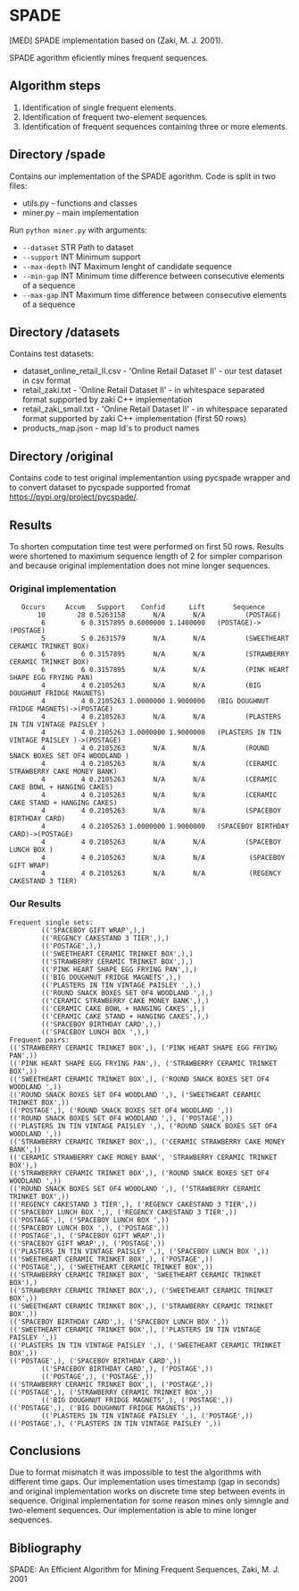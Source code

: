 # SPADE

[MED] SPADE implementation based on (Zaki, M. J. 2001).

SPADE agorithm eficiently mines frequent sequences.

## Algorithm steps

1. Identification of single frequent elements.
2. Identification of frequent two-element sequences.
3. Identification of frequent sequences containing three or more elements.

## Directory /spade

Contains our implementation of the SPADE agorithm. Code is split in two files:

- utils.py - functions and classes
- miner.py - main implementation

 Run ```python miner.py``` with arguments:

- ```--dataset``` STR Path to dataset
- ```--support``` INT Minimum support
- ```--max-depth``` INT Maximum lenght of candidate sequence
- ```--min-gap``` INT Minimum time difference between consecutive elements of a sequence
- ```--max-gap``` INT Maximum time difference between consecutive elements of a sequence

## Directory /datasets

Contains test datasets:

- dataset_online_retail_II.csv - 'Online Retail Dataset II' - our test dataset in csv format
- retail_zaki.txt - 'Online Retail Dataset II' - in whitespace separated format supported by zaki C++ implementation
- retail_zaki_small.txt - 'Online Retail Dataset II' - in whitespace separated format supported by zaki C++ implementation (first 50 rows)
- products_map.json - map Id's to product names

## Directory /original

Contains code to test original implementantion using pycspade wrapper and to convert dataset to pycspade supported fromat <https://pypi.org/project/pycspade/>.

## Results

To shorten computation time test were performed on first 50 rows. Results were shortened to maximum sequence length of 2 for simpler comparison and because original implementation does not mine longer sequences.

### Original implementation

```pre
   Occurs     Accum   Support    Confid      Lift       Sequence
       10        28 0.5263158       N/A       N/A          (POSTAGE)
        6         6 0.3157895 0.6000000 1.1400000   (POSTAGE)->(POSTAGE)
        5         5 0.2631579       N/A       N/A          (SWEETHEART CERAMIC TRINKET BOX)
        6         6 0.3157895       N/A       N/A          (STRAWBERRY CERAMIC TRINKET BOX)
        6         6 0.3157895       N/A       N/A          (PINK HEART SHAPE EGG FRYING PAN)
        4         4 0.2105263       N/A       N/A          (BIG DOUGHNUT FRIDGE MAGNETS)
        4         4 0.2105263 1.0000000 1.9000000   (BIG DOUGHNUT FRIDGE MAGNETS)->(POSTAGE)
        4         4 0.2105263       N/A       N/A          (PLASTERS IN TIN VINTAGE PAISLEY )
        4         4 0.2105263 1.0000000 1.9000000   (PLASTERS IN TIN VINTAGE PAISLEY )->(POSTAGE)
        4         4 0.2105263       N/A       N/A          (ROUND SNACK BOXES SET OF4 WOODLAND )
        4         4 0.2105263       N/A       N/A          (CERAMIC STRAWBERRY CAKE MONEY BANK)
        4         4 0.2105263       N/A       N/A          (CERAMIC CAKE BOWL + HANGING CAKES)
        4         4 0.2105263       N/A       N/A          (CERAMIC CAKE STAND + HANGING CAKES)
        4         4 0.2105263       N/A       N/A          (SPACEBOY BIRTHDAY CARD)
        4         4 0.2105263 1.0000000 1.9000000   (SPACEBOY BIRTHDAY CARD)->(POSTAGE)
        4         4 0.2105263       N/A       N/A          (SPACEBOY LUNCH BOX )
        4         4 0.2105263       N/A       N/A           (SPACEBOY GIFT WRAP)
        4         4 0.2105263       N/A       N/A           (REGENCY CAKESTAND 3 TIER)
```

### Our Results

```pre
Frequent single sets:
        (('SPACEBOY GIFT WRAP',),)
        (('REGENCY CAKESTAND 3 TIER',),)
        (('POSTAGE',),)
        (('SWEETHEART CERAMIC TRINKET BOX',),)
        (('STRAWBERRY CERAMIC TRINKET BOX',),)
        (('PINK HEART SHAPE EGG FRYING PAN',),)
        (('BIG DOUGHNUT FRIDGE MAGNETS',),)
        (('PLASTERS IN TIN VINTAGE PAISLEY ',),)
        (('ROUND SNACK BOXES SET OF4 WOODLAND ',),)
        (('CERAMIC STRAWBERRY CAKE MONEY BANK',),)
        (('CERAMIC CAKE BOWL + HANGING CAKES',),)
        (('CERAMIC CAKE STAND + HANGING CAKES',),)
        (('SPACEBOY BIRTHDAY CARD',),)
        (('SPACEBOY LUNCH BOX ',),)
Frequent pairs:
(('STRAWBERRY CERAMIC TRINKET BOX',), ('PINK HEART SHAPE EGG FRYING PAN',))
(('PINK HEART SHAPE EGG FRYING PAN',), ('STRAWBERRY CERAMIC TRINKET BOX',))
(('SWEETHEART CERAMIC TRINKET BOX',), ('ROUND SNACK BOXES SET OF4 WOODLAND ',))
(('ROUND SNACK BOXES SET OF4 WOODLAND ',), ('SWEETHEART CERAMIC TRINKET BOX',))
(('POSTAGE',), ('ROUND SNACK BOXES SET OF4 WOODLAND ',))
(('ROUND SNACK BOXES SET OF4 WOODLAND ',), ('POSTAGE',))
(('PLASTERS IN TIN VINTAGE PAISLEY ',), ('ROUND SNACK BOXES SET OF4 WOODLAND ',))
(('STRAWBERRY CERAMIC TRINKET BOX',), ('CERAMIC STRAWBERRY CAKE MONEY BANK',))
(('CERAMIC STRAWBERRY CAKE MONEY BANK', 'STRAWBERRY CERAMIC TRINKET BOX'),)
(('STRAWBERRY CERAMIC TRINKET BOX',), ('ROUND SNACK BOXES SET OF4 WOODLAND ',))
(('ROUND SNACK BOXES SET OF4 WOODLAND ',), ('STRAWBERRY CERAMIC TRINKET BOX',))
(('REGENCY CAKESTAND 3 TIER',), ('REGENCY CAKESTAND 3 TIER',))
(('SPACEBOY LUNCH BOX ',), ('REGENCY CAKESTAND 3 TIER',))
(('POSTAGE',), ('SPACEBOY LUNCH BOX ',))
(('SPACEBOY LUNCH BOX ',), ('POSTAGE',))
(('POSTAGE',), ('SPACEBOY GIFT WRAP',))
(('SPACEBOY GIFT WRAP',), ('POSTAGE',))
(('PLASTERS IN TIN VINTAGE PAISLEY ',), ('SPACEBOY LUNCH BOX ',))
(('SWEETHEART CERAMIC TRINKET BOX',), ('POSTAGE',))
(('POSTAGE',), ('SWEETHEART CERAMIC TRINKET BOX',))
(('STRAWBERRY CERAMIC TRINKET BOX', 'SWEETHEART CERAMIC TRINKET BOX'),)
(('STRAWBERRY CERAMIC TRINKET BOX',), ('SWEETHEART CERAMIC TRINKET BOX',))
(('SWEETHEART CERAMIC TRINKET BOX',), ('STRAWBERRY CERAMIC TRINKET BOX',))
(('SPACEBOY BIRTHDAY CARD',), ('SPACEBOY LUNCH BOX ',))
(('SWEETHEART CERAMIC TRINKET BOX',), ('PLASTERS IN TIN VINTAGE PAISLEY ',))
(('PLASTERS IN TIN VINTAGE PAISLEY ',), ('SWEETHEART CERAMIC TRINKET BOX',))
(('POSTAGE',), ('SPACEBOY BIRTHDAY CARD',))
        (('SPACEBOY BIRTHDAY CARD',), ('POSTAGE',))
        (('POSTAGE',), ('POSTAGE',))
(('STRAWBERRY CERAMIC TRINKET BOX',), ('POSTAGE',))
(('POSTAGE',), ('STRAWBERRY CERAMIC TRINKET BOX',))
        (('BIG DOUGHNUT FRIDGE MAGNETS',), ('POSTAGE',))
(('POSTAGE',), ('BIG DOUGHNUT FRIDGE MAGNETS',))
        (('PLASTERS IN TIN VINTAGE PAISLEY ',), ('POSTAGE',))
(('POSTAGE',), ('PLASTERS IN TIN VINTAGE PAISLEY ',))
```

## Conclusions

Due to format mismatch it was impossible to test the algorithms with different time gaps. Our implementation uses timestamp (gap in seconds) and original implementation works on discrete time step between events in sequence.
Original implementation for some reason mines only simngle and two-element sequences. Our implementation is able to mine longer sequences.

## Bibliography

SPADE: An Efficient Algorithm for Mining Frequent Sequences, Zaki, M. J. 2001
